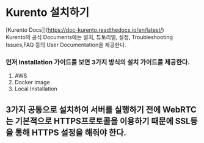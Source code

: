 # Kurento 설치하기



[Kurento Docs]](https://doc-kurento.readthedocs.io/en/latest/)     
Kurento의 공식 Documents에는 설치, 튜토리얼, 설정, Troubleshooting Issues,FAQ 등의 User Documentation을 제공한다.      

### 먼저 Installation 가이드를 보면 3가지 방식의 설치 가이드를 제공한다.

1. AWS
2. Docker image
3. Local Installation    

3가지 공통으로 설치하여 서버를 실행하기 전에 WebRTC는 기본적으로 HTTPS프로토콜을 이용하기 때문에 SSL등을 통해 HTTPS 설정을 해줘야 한다.     
-----------------------------------------------